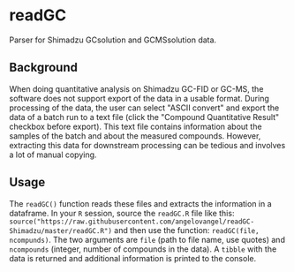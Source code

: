 # readGC
Parser for Shimadzu GCsolution and GCMSsolution data.

## Background
When doing quantitative analysis on Shimadzu GC-FID or GC-MS, the software does not support export of the data in a usable format. During processing of the data, the user can select "ASCII convert" and export the data of a batch run to a text file (click the "Compound Quantitative Result" checkbox before export). This text file contains information about the samples of the batch and about the measured compounds. However, extracting this data for downstream processing can be tedious and involves a lot of manual copying.  

## Usage
The `readGC()` function reads these files and extracts the information in a dataframe.
In your `R` session, source the `readGC.R` file like this: `source("https://raw.githubusercontent.com/angelovangel/readGC-Shimadzu/master/readGC.R")` and then use the function: `readGC(file, ncompunds)`. The two arguments are `file` (path to file name, use quotes) and `ncompounds` (integer, number of compounds in the data). 
A `tibble` with the data is returned and additional information is printed to the console. 
